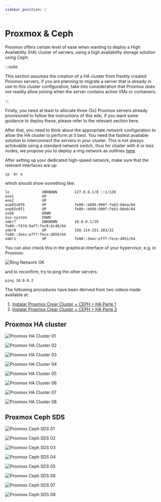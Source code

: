 ```yaml
---
sidebar_position: 1
---
```


# Proxmox & Ceph

Proxmox offers certain level of ease when wanting to deploy a High Availability (HA) cluster of servers, using a high availability storage solution using Ceph.

:::note

This section assumes the creation of a HA cluster from freshly created Proxmox servers, if you are planning to migrate a server that is already in use to this cluster configuration, take into consideration that Proxmox does not readily allow joining when the server contains active VMs or containers.

:::

Firstly, you need at least to allocate three (3x) Proxmox servers already provisioned to follow the instructions of this wiki, if you want some guidance to deploy these, please refer to the relevant section here.

After that, you need to think about the appropriate network configuration to allow the HA cluster to perform at it best. You need the fastest available solution to interconnect the servers in your cluster. This is not always achievable using a standard network switch, thus for cluster with 4 or less nodes, we propose you to deploy a ring network as outlines [here](/docs/6-members/3-networking/1-ringnetwork-proxmox.md).

After setting up your dedicated high-speed network, make sure that the relevant interfaces are up:

```shell
ip -br a
```

which should show something like:

```
lo               UNKNOWN        127.0.0.1/8 ::1/128
eno1             UP
eno2             UP
enp65s0f0        UP             fe80::b696:900f:feb3:b0ea/64
enp65s0f1        UP             fe80::b696:900f:feb3:b0eb/64
usb0             DOWN
ovs-system       DOWN
vmbr7            UNKNOWN        10.0.0.1/29 fe80::f47d:9aff:fec8:6c48/64
vmbr0            UP             150.114.151.103/32 fe80::3eec:efff:fece:d050/64
vmbr1            UP             fe80::3eec:efff:fece:d051/64
```

You can also check this in the graphical interface of your hypervisor, e.g. in Proxmox:

![Ring Network OK](assets/1-network_ok-01.png)

and to reconfirm, try to ping the other servers:

```
ping 10.0.0.2
```

The following procedures have been derived from two videos made available at:

1. [Instalar Proxmox Crear Cluster + CEPH + HA Parte 1](https://youtu.be/kPyZ-uzwMag)
2. [Instalar Proxmox Crear Cluster + CEPH + HA Parte 2](https://youtu.be/JUye9q2GfXs)

## Proxmox HA cluster

![Proxmox HA Cluster 01](assets/1-proxmox_cluster-01.png)

![Proxmox HA Cluster 02](assets/1-proxmox_cluster-02.png)

![Proxmox HA Cluster 03](assets/1-proxmox_cluster-03.png)

![Proxmox HA Cluster 04](assets/1-proxmox_cluster-04.png)

![Proxmox HA Cluster 05](assets/1-proxmox_cluster-05.png)

![Proxmox HA Cluster 06](assets/1-proxmox_cluster-06.png)

![Proxmox HA Cluster 07](assets/1-proxmox_cluster-07.png)

![Proxmox HA Cluster 08](assets/1-proxmox_cluster-08.png)

## Proxmox Ceph SDS

![Proxmox Ceph SDS 01](assets/1-proxmox_ceph-01.png)

![Proxmox Ceph SDS 02](assets/1-proxmox_ceph-02.png)

![Proxmox Ceph SDS 03](assets/1-proxmox_ceph-03.png)

![Proxmox Ceph SDS 04](assets/1-proxmox_ceph-04.png)

![Proxmox Ceph SDS 05](assets/1-proxmox_ceph-05.png)

![Proxmox Ceph SDS 06](assets/1-proxmox_ceph-06.png)

![Proxmox Ceph SDS 07](assets/1-proxmox_ceph-07.png)

![Proxmox Ceph SDS 08](assets/1-proxmox_ceph-08.png)



